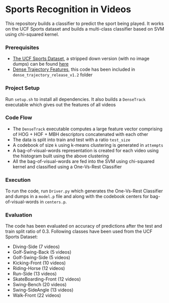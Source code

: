 # Sports Recognition in Videos

This repository builds a classifier to predict the sport being played. It works
on the UCF Sports dataset and builds a multi-class classifier based on SVM using
chi-squared kernel.

### Prerequisites
* [The UCF Sports Dataset](http://crcv.ucf.edu/data/UCF_Sports_Action.php), a
stripped down version (with no image dumps) can be found [here](https://www.dropbox.com/sh/e3r7jonuprxiqhn/AAD9wRI3lfqOrrYN8aY4yXMDa?dl=0)
* [Dense Trajectory Features](https://lear.inrialpes.fr/people/wang/dense_trajectories), this code has been included in `dense_trajectory_release_v1.2` folder

### Project Setup
Run `setup.sh` to install all dependencies. It also builds a `DenseTrack` executable
which gives out the features of all videos

### Code Flow
* The `DenseTrack` executable computes a large feature vector comprising of
HOG + HOF + MBH descriptors concatenated with each other
* The data is split into train and test with a ratio `test_size`
* A codebook of size `k` using k-means clustering is generated in `attempts`
* A bag-of-visual-words representation is created for each video using the
histogram built using the above clustering
* All the bag-of-visual-words are fed into the SVM using chi-squared kernel
and classified using a One-Vs-Rest Classifier

### Execution
To run the code, run `Driver.py` which generates the One-Vs-Rest Classifier and dumps in a `model.p` file and along with the codebook centers for bag-of-visual-words in `centers.p`.

### Evaluation
The code has been evaluated on accuracy of predictions after the test and train
split ratio of 0.3. Following classes have been used from the UCF Sports Dataset:
* Diving-Side (7 videos)
* Golf-Swing-Back (5 videos)
* Golf-Swing-Side (5 videos)
* Kicking-Front (10 videos)
* Riding-Horse (12 videos)
* Run-Side (13 videos)
* SkateBoarding-Front (12 videos)
* Swing-Bench (20 videos)
* Swing-SideAngle (13 videos)
* Walk-Front (22 videos)
